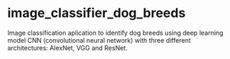 # image_classifier_dog_breeds
Image classification aplication to identify dog breeds using deep learning model CNN (convolutional neural network) with three different architectures: AlexNet, VGG and ResNet.
